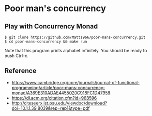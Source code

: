 # Poor man's concurrency

## Play with Concurrency Monad

```
$ git clone https://github.com/Matts966/poor-mans-concurrency.git
$ cd poor-mans-concurrency && make run
```

Note that this program prints alphabet infinitely. You should be ready to push Ctrl-c.

## Reference

- https://www.cambridge.org/core/journals/journal-of-functional-programming/article/poor-mans-concurrency-monad/A369E310ADAE4455020C918FC1D47958
- https://dl.acm.org/citation.cfm?id=968596
- http://citeseerx.ist.psu.edu/viewdoc/download?doi=10.1.1.39.8039&rep=rep1&type=pdf
